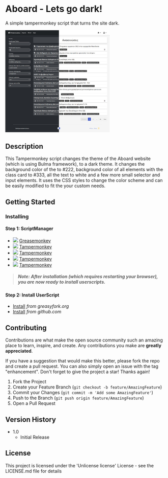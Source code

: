 # Aboard - Lets go dark!

A simple tampermonkey script that turns the site dark.

<img
  src="/banner.jpg"
  alt="White vs Dark"
  title="White vs Dark"
  style="display: inline-block; margin: 0 auto; max-width: 65%; ">


## Description

This Tampermonkey script changes the theme of the Aboard website (which is using Bulma framework), to a dark theme. It changes the background color of the <body> to #222, background color of all elements with the class card to #333, all the text to white and a few more small selector and input elements.
It uses the CSS styles to change the color scheme and can be easily modified to fit the your custom needs.

## Getting Started

### Installing
  
#### Step 1: ScriptManager
* ![](https://raw.githubusercontent.com/reek/anti-adblock-killer/gh-pages/images/firefox.png) [Greasemonkey](https://addons.mozilla.org/firefox/addon/greasemonkey/) 
* ![](https://raw.githubusercontent.com/reek/anti-adblock-killer/gh-pages/images/chrome.png) [Tampermonkey](https://chrome.google.com/webstore/detail/tampermonkey/dhdgffkkebhmkfjojejmpbldmpobfkfo)
* ![](https://raw.githubusercontent.com/reek/anti-adblock-killer/gh-pages/images/opera.png) [Tampermonkey](https://addons.opera.com/extensions/details/tampermonkey-beta/)
* ![](https://raw.githubusercontent.com/reek/anti-adblock-killer/gh-pages/images/safari.png) [Tampermonkey](https://safari.tampermonkey.net/tampermonkey.safariextz)
* ![](https://raw.githubusercontent.com/reek/anti-adblock-killer/gh-pages/images/msedge.png) [Tampermonkey](https://www.microsoft.com/store/p/tampermonkey/9nblggh5162s)

> ##### Note: After installation (which requires restarting your browser), you are now ready to install userscripts.

#### Step 2: Install UserScript
* [Install](https://greasyfork.org/scripts/458685-dark-theme-for-aboard/code/Dark%20Theme%20for%20Aboard.user.js) *from greasyfork.org*
* [Install](https://github.com/alexandrosmagos/aboard_dark_themed/raw/main/script.user.js) *from github.com*
  
  
## Contributing

Contributions are what make the open source community such an amazing place to learn, inspire, and create. Any contributions you make are **greatly appreciated**.

If you have a suggestion that would make this better, please fork the repo and create a pull request. You can also simply open an issue with the tag "enhancement".
Don't forget to give the project a star! Thanks again!

1. Fork the Project
2. Create your Feature Branch (`git checkout -b feature/AmazingFeature`)
3. Commit your Changes (`git commit -m 'Add some AmazingFeature'`)
4. Push to the Branch (`git push origin feature/AmazingFeature`)
5. Open a Pull Request
 


## Version History

* 1.0
    * Initial Release

## License

This project is licensed under the 'Unlicense license' License - see the LICENSE.md file for details
